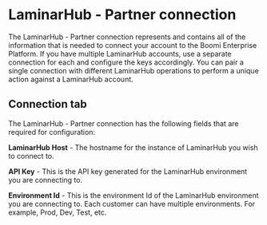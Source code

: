 # LaminarHub - Partner connection 

<head>
  <meta name="guidename" content="Integration"/>
  <meta name="context" content="GUID-30ff7141-e52e-417e-b28a-ec2b6d37cfb1"/>
</head>

The LaminarHub - Partner connection represents and contains all of the information that is
needed to connect your account to the Boomi Enterprise Platform. If you have multiple LaminarHub
accounts, use a separate connection for each and configure the keys accordingly. You can pair
a single connection with different LaminarHub operations to perform a unique action against a
LaminarHub account.

## Connection tab

The LaminarHub - Partner connection has the following fields that are required for configuration:

**LaminarHub Host** - 
The hostname for the instance of LaminarHub you wish to connect to.

**API Key** - 
This is the API key generated for the LaminarHub environment you are connecting to.

**Environment Id** - 
This is the environment Id of the LaminarHub environment you are connecting to. Each customer
can have multiple environments. For example, Prod, Dev, Test, etc.